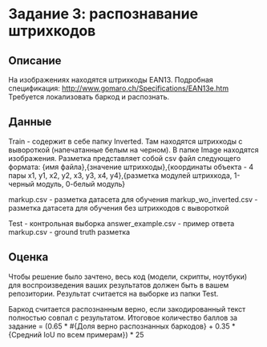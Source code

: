 # Задание 3: распознавание штрихкодов

## Описание
На изображениях находятся штрихкоды EAN13.
Подробная спецификация: http://www.gomaro.ch/Specifications/EAN13e.htm
Требуется локализовать баркод и распознать.

## Данные
Train - содержит в себе папку Inverted. Там находятся штрихкоды с вывороткой (напечатанные белым на черном).
В папке Image находятся изображения.
Разметка представляет собой csv файл следующего формата:
{имя файла},{значение штрихкоды},{координаты объекта - 4 пары x1, y1, x2, y2, x3, y3, x4, y4},{разметка модулей штрихкода, 1-черный модуль, 0-белый модуль}

markup.csv - разметка датасета для обучения
markup_wo_inverted.csv - разметка датасета для обучения без штрихкодов с вывороткой

Test - контрольная выборка
answer_example.csv - пример ответа
markup.csv - ground truth разметка

## Оценка
Чтобы решение было зачтено, весь код (модели, скрипты, ноутбуки) для воспроизведения ваших результатов должен быть в вашем репозитории.
Результат считается на выборке из папки Test.

Баркод считается распознанным верно, если закодированный текст полностью совпал с результатом.
Итоговое количество баллов за задание = (0.65 * #{Доля верно распознанных баркодов} + 0.35 * {Средний IoU по всем примерам}) * 25
